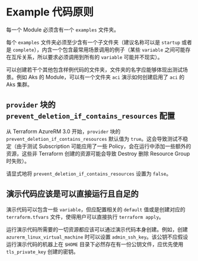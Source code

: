 # Example 代码原则

每一个 Module 必须含有一个 `examples` 文件夹。

每个 `examples` 文件夹必须至少含有一个子文件夹（建议名称可以是 `startup` 或者是 `complete`），内含一个包含最常用场景调用的例子（某些 `variable` 之间可能存在互斥关系，所以要求必须调用到所有的 `variable` 可能并不现实）。

可以创建若干个其他包含样例代码的文件夹，文件夹的名字应能够体现出测试场景。例如 Aks 的 Module，可以有一个文件夹 `aci` 演示如何创建启用了 `aci` 的 Aks 集群。

## `provider` 块的 `prevent_deletion_if_contains_resources` 配置

从 Terraform AzureRM 3.0 开始，`provider` 块的 `prevent_deletion_if_contains_resources` 默认值为 `true`。这会导致测试不稳定（由于测试 Subscription 可能应用了一些 Policy，会在运行中添加一些额外的资源，这些非 Terraform 创建的资源可能会导致 Destroy 删除 Resource Group 时失败）。

请显式地将 `prevent_deletion_if_contains_resources` 设置为 `false`。

## 演示代码应该是可以直接运行且自足的

演示代码可以包含一些 `variable`，但应配置相关的 `default` 值或是创建对应的 `terraform.tfvars` 文件，使得用户可以直接执行 `terraform apply`。

运行演示代码所需要的一切资源都应该可以通过演示代码本身创建。例如，创建 `azurerm_linux_virtual_machine` 时可以设置 `admin_ssh_key`。该公钥不应假设运行演示代码的机器上在 `$HOME` 目录下必然存在有一份公钥文件，应优先使用 `tls_private_key` 创建的密钥。